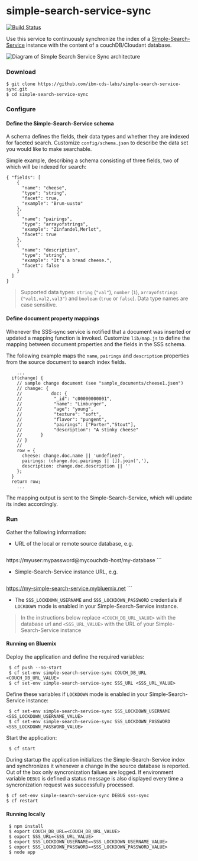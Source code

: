 # simple-search-service-sync

[![Build Status](https://travis-ci.org/ibm-cds-labs/simple-search-service-sync.svg?branch=master)](https://travis-ci.org/ibm-cds-labs/simple-search-service-sync)

Use this service to continuously synchronize the index of a [Simple-Search-Service](https://github.com/ibm-cds-labs/simple-search-service/) instance with the content of a couchDB/Cloudant database.

![Diagram of Simple Search Service Sync architecture](https://cdn-images-1.medium.com/max/800/1*_PefKWpAlmiYUSKcCDxpww.png)

### Download 

```
$ git clone https://github.com/ibm-cds-labs/simple-search-service-sync.git
$ cd simple-search-service-sync
```

### Configure

#### Define the Simple-Search-Service schema

A schema defines the fields, their data types and whether they are indexed for faceted search. Customize `config/schema.json` to describe the data set you would like to make searchable.

Simple example, describing a schema consisting of three fields, two of which will be indexed for search:

```
{ "fields": [
    {
      "name": "cheese",
      "type": "string",
      "facet": true,
      "example": "Brun-uusto"
    },
    {
      "name": "pairings",
      "type": "arrayofstrings",
      "example": "Zinfandel,Merlot",     
      "facet": true
    },    
    {
      "name": "description",
      "type": "string",
      "example": "It's a bread cheese.",
      "facet": false
    }
  ]
}
```

> Supported data types: `string` (`"val"`), `number` (`1`), `arrayofstrings` (`"val1,val2,val3"`) and `boolean` (`true` or `false`). Data type names are case sensitive. 


#### Define document property mappings

Whenever the SSS-sync service is notified that a document was inserted or updated a mapping function is invoked. Customize `lib/map.js` to define the mapping between document properties and the fields in the SSS schema.

The following example maps the `name`, `pairings` and `description` properties from the source document to search index fields. 

```
	...
  if(change) {
    // sample change document (see "sample_documents/cheese1.json")
    // change: {
    //           doc: {
    //            "_id": "c00000000001",
    //            "name": "Limburger",
    //            "age": "young",
    //            "texture": "soft",
    //            "flavor": "pungent",
    //            "pairings": ["Porter","Stout"],
    //            "description": "A stinky cheese"
    //       }
    // }
    //      
    row = {
      cheese: change.doc.name || 'undefined',
      pairings: (change.doc.pairings || []).join(','),
      description: change.doc.description || ''
    };
  }
  return row;
	...
```

The mapping output is sent to the Simple-Search-Service, which will update its index accordingly.

### Run

Gather the following information:

* URL of the local or remote source database, e.g.
	```
 https://myuser:mypassword@mycouchdb-host/my-database
	```
* Simple-Search-Service instance URL, e.g. 
	```
 https://my-simple-search-service.mybluemix.net
 	```

* The `SSS_LOCKDOWN_USERNAME` and `SSS_LOCKDOWN_PASSWORD` credentials if `LOCKDOWN` mode is enabled in your Simple-Search-Service instance.

> In the instructions below replace `<COUCH_DB_URL_VALUE>` with the database url and `<SSS_URL_VALUE>` with the URL of your Simple-Search-Service instance 


#### Running on Bluemix

Deploy the application and define the required variables:

```
 $ cf push --no-start
 $ cf set-env simple-search-service-sync COUCH_DB_URL <COUCH_DB_URL_VALUE>
 $ cf set-env simple-search-service-sync SSS_URL <SSS_URL_VALUE>
```

Define these variables if `LOCKDOWN` mode is enabled in your Simple-Search-Service instance:
```
 $ cf set-env simple-search-service-sync SSS_LOCKDOWN_USERNAME <SSS_LOCKDOWN_USERNAME_VALUE>
 $ cf set-env simple-search-service-sync SSS_LOCKDOWN_PASSWORD <SSS_LOCKDOWN_PASSWORD_VALUE>
```

Start the application:

```
 $ cf start
```

During startup the application initializes the Simple-Search-Service index and synchronizes it whenever a change in the source database is reported. Out of the box only syncronization failues are logged. If environment variable `DEBUG` is defined a status message is also displayed every time a syncronization request was successfully processed.

```
$ cf set-env simple-search-service-sync DEBUG sss-sync
$ cf restart
```

#### Running locally

```
 $ npm install
 $ export COUCH_DB_URL=<COUCH_DB_URL_VALUE>
 $ export SSS_URL=<SSS_URL_VALUE>
 $ export SSS_LOCKDOWN_USERNAME=<SSS_LOCKDOWN_USERNAME_VALUE>
 $ export SSS_LOCKDOWN_PASSWORD=<SSS_LOCKDOWN_PASSWORD_VALUE>
 $ node app
```
